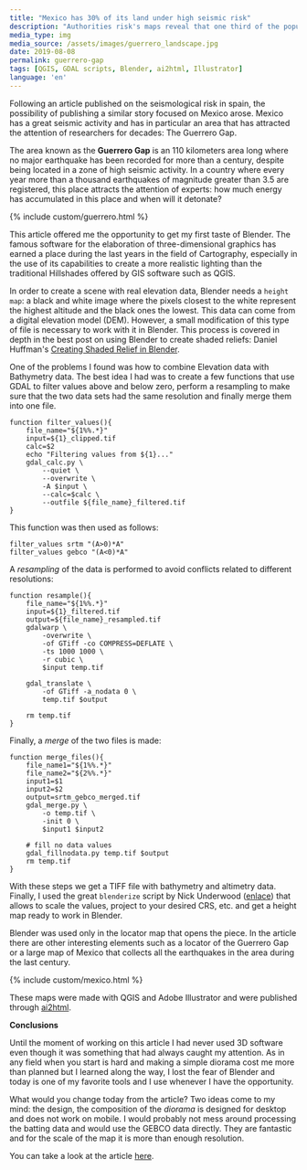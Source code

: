 ```yaml
---
title: "Mexico has 30% of its land under high seismic risk"
description: "Authorities risk's maps reveal that one third of the population is exposed to high or very high levels of seismic hazard. Researchers analyze the risks to prevent the probable damage of a major earthquake in the country."
media_type: img
media_source: /assets/images/guerrero_landscape.jpg
date: 2019-08-08
permalink: guerrero-gap
tags: [QGIS, GDAL scripts, Blender, ai2html, Illustrator]
language: 'en'
---
```


Following an article published on the seismological risk in spain, the possibility of publishing a similar story focused on Mexico arose. Mexico has a great seismic activity and has in particular an area that has attracted the attention of researchers for decades: The Guerrero Gap.

The area known as the **Guerrero Gap** is an 110 kilometers area long where no major earthquake has been recorded for more than a century, despite being located in a zone of high seismic activity. In a country where every year more than a thousand earthquakes of magnitude greater than 3.5 are registered, this place attracts the attention of experts: how much energy has accumulated in this place and when will it detonate?

{% include custom/guerrero.html %}

This article offered me the opportunity to get my first taste of Blender. The famous software for the elaboration of three-dimensional graphics has earned a place during the last years in the field of Cartography, especially in the use of its capabilities to create a more realistic lighting than the traditional Hillshades offered by GIS software such as QGIS.

In order to create a scene with real elevation data, Blender needs a `height map`: a black and white image where the pixels closest to the white represent the highest altitude and the black ones the lowest. This data can come from a digital elevation model (DEM). However, a small modification of this type of file is necessary to work with it in Blender. This process is covered in depth in the best post on using Blender to create shaded reliefs:  Daniel Huffman's [Creating Shaded Relief in Blender](https://somethingaboutmaps.wordpress.com/2017/11/16/creating-shaded-relief-in-blender/).


One of the problems I found was how to combine Elevation data with Bathymetry data. The best idea I had was to create a few functions that use GDAL to filter values above and below zero, perform a resampling to make sure that the two data sets had the same resolution and finally merge them into one file.

```shell
function filter_values(){
    file_name="${1%%.*}"
    input=${1}_clipped.tif
    calc=$2
    echo "Filtering values from ${1}..."
    gdal_calc.py \
        --quiet \
        --overwrite \
        -A $input \
        --calc=$calc \
        --outfile ${file_name}_filtered.tif
}
```

This function was then used as follows:
```shell
filter_values srtm "(A>0)*A"
filter_values gebco "(A<0)*A"
```

A _resampling_ of the data is performed to avoid conflicts related to different resolutions:

```shell
function resample(){
    file_name="${1%%.*}"
    input=${1}_filtered.tif
    output=${file_name}_resampled.tif
    gdalwarp \
        -overwrite \
        -of GTiff -co COMPRESS=DEFLATE \
        -ts 1000 1000 \
        -r cubic \
        $input temp.tif

    gdal_translate \
        -of GTiff -a_nodata 0 \
        temp.tif $output

    rm temp.tif
}
```
Finally, a _merge_ of the two files is made:

```shell
function merge_files(){
    file_name1="${1%%.*}"
    file_name2="${2%%.*}"
    input1=$1
    input2=$2
    output=srtm_gebco_merged.tif
    gdal_merge.py \
        -o temp.tif \
        -init 0 \
        $input1 $input2

    # fill no data values
    gdal_fillnodata.py temp.tif $output
    rm temp.tif
}
```
With these steps we get a TIFF file with bathymetry and altimetry data. Finally, I used the great `blenderize` script by Nick Underwood ([enlace](https://github.com/nunderwood6/blender_prep)) that allows to scale the values, project to your desired CRS, etc. and get a height map ready to work in Blender.

Blender was used only in the locator map that opens the piece. In the article there are other interesting elements such as a locator of the Guerrero Gap or a large map of Mexico that collects all the earthquakes in the area during the last century.

{% include custom/mexico.html %}

These maps were made with QGIS and Adobe Illustrator and were published through [ai2html](http://ai2html.org/).

**Conclusions**

Until the moment of working on this article I had never used 3D software even though it was something that had always caught my attention. As in any field when you start is hard and making a simple diorama cost me more than planned but I learned along the way, I lost the fear of Blender and today is one of my favorite tools and I use whenever I have the opportunity.

What would you change today from the article? Two ideas come to my mind: the design, the composition of the _diorama_ is designed for desktop and does not work on mobile. I would probably not mess around processing the batting data and would use the GEBCO data directly. They are fantastic and for the scale of the map it is more than enough resolution.

You can take a look at the article [here](https://elpais.com/mexico/2021-04-18/en-la-busqueda-del-proximo-gran-terremoto-en-la-brecha-sismica-de-guerrero.html).
